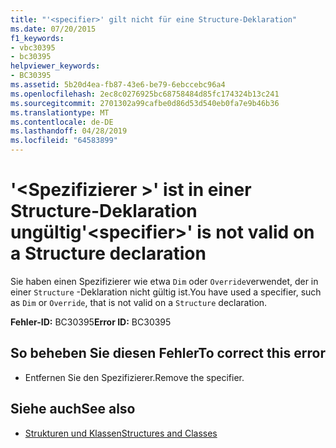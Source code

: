 ```yaml
---
title: "'<specifier>' gilt nicht für eine Structure-Deklaration"
ms.date: 07/20/2015
f1_keywords:
- vbc30395
- bc30395
helpviewer_keywords:
- BC30395
ms.assetid: 5b20d4ea-fb87-43e6-be79-6ebccebc96a4
ms.openlocfilehash: 2ec8c0276925bc68758484d85fc174324b13c241
ms.sourcegitcommit: 2701302a99cafbe0d86d53d540eb0fa7e9b46b36
ms.translationtype: MT
ms.contentlocale: de-DE
ms.lasthandoff: 04/28/2019
ms.locfileid: "64583899"
---
```

# <a name="specifier-is-not-valid-on-a-structure-declaration"></a><span data-ttu-id="68437-102">'\<Spezifizierer >' ist in einer Structure-Deklaration ungültig</span><span class="sxs-lookup"><span data-stu-id="68437-102">'\<specifier>' is not valid on a Structure declaration</span></span>
<span data-ttu-id="68437-103">Sie haben einen Spezifizierer wie etwa `Dim` oder `Override`verwendet, der in einer `Structure` -Deklaration nicht gültig ist.</span><span class="sxs-lookup"><span data-stu-id="68437-103">You have used a specifier, such as `Dim` or `Override`, that is not valid on a `Structure` declaration.</span></span>  
  
 <span data-ttu-id="68437-104">**Fehler-ID:** BC30395</span><span class="sxs-lookup"><span data-stu-id="68437-104">**Error ID:** BC30395</span></span>  
  
## <a name="to-correct-this-error"></a><span data-ttu-id="68437-105">So beheben Sie diesen Fehler</span><span class="sxs-lookup"><span data-stu-id="68437-105">To correct this error</span></span>  
  
- <span data-ttu-id="68437-106">Entfernen Sie den Spezifizierer.</span><span class="sxs-lookup"><span data-stu-id="68437-106">Remove the specifier.</span></span>  
  
## <a name="see-also"></a><span data-ttu-id="68437-107">Siehe auch</span><span class="sxs-lookup"><span data-stu-id="68437-107">See also</span></span>

- [<span data-ttu-id="68437-108">Strukturen und Klassen</span><span class="sxs-lookup"><span data-stu-id="68437-108">Structures and Classes</span></span>](../../visual-basic/programming-guide/language-features/data-types/structures-and-classes.md)
